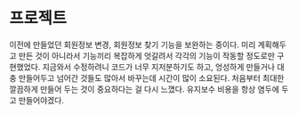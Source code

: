 # 프로젝트

이전에 만들었던 회원정보 변경, 회원정보 찾기 기능을 보완하는 중이다. 미리 계획해두고 만든 것이 아니라서 기능끼리 복잡하게 엇갈려서
각각의 기능이 작동할 정도로만 구현했었다. 지금와서 수정하려니 코드가 너무 지저분하기도 하고, 엉성하게 만들거나 대충 만들어두고
넘어간 것들도 많아서 바꾸는데 시간이 많이 소요된다. 처음부터 최대한 깔끔하게 만들어 두는 것이 중요하다는 걸 다시 느꼈다. 
유지보수 비용을 항상 염두에 두고 만들어야겠다.
